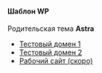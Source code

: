 <h4>Шаблон WP</h4>
<p>Родительская тема <b>Astra</b></p>

<ul>
    <li><a href="http://maxwp.yooh.tech/">Тестовый домен 1</a></li>
    <li><a href="https://potolok.y112.icu">Тестовый домен 2</a></li>
    <li><a href="#">Рабочий сайт (скоро)</a></li>
</ul>
